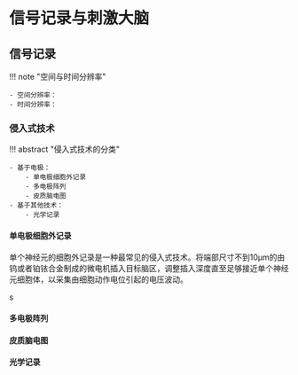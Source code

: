 # 信号记录与刺激大脑

## 信号记录

!!! note "空间与时间分辨率"

    - 空间分辨率：
    - 时间分辨率：

### 侵入式技术

!!! abstract "侵入式技术的分类"

    - 基于电极：
        - 单电极细胞外记录
        - 多电极阵列
        - 皮质脑电图
    - 基于其他技术：
        - 光学记录

#### 单电极细胞外记录

单个神经元的细胞外记录是一种最常见的侵入式技术。将端部尺寸不到10μm的由钨或者铂铱合金制成的微电机插入目标脑区，调整插入深度直至足够接近单个神经元细胞体，以采集由细胞动作电位引起的电压波动。

s

#### 多电极阵列

#### 皮质脑电图

#### 光学记录